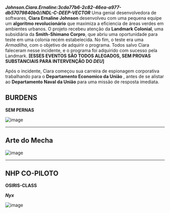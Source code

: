 ***Johnson.Ciara.Ernaline:3cda77b6-2c82-46ea-a977-db57079840b0//NDL-C-DEEP-VECTOR***
Uma genial desenvolvedora de softwares, **Ciara Ernaline Johnson** desenvolveu com uma pequena equipe um **algoritmo revolucionário** que maximiza a eficiencia de áreas verdes em ambientes urbanos. O projeto recebeu atenção da **Landmark Colonial**, uma subsidiária da **Smith-Shimano Corpro**, que abriu uma oportunidade para teste em uma colonia recém estabelecida. No fim, o teste era uma *Armadilha*, com o objetivo de adquirir o programa. Todos salvo Ciara faleceram nesse incidente, e o programa foi adquirido com sucesso pela Landmark. **[ESSES EVENTOS SÃO TODOS ALEGADOS, SEM PROVAS SUBSTANCIAIS PARA INTERVENÇÃO DO *DEU*]**

Após o incidente, Ciara começou sua carreira de espionagem corporativa trabalhando para o **Departamento Economico da União** , antes de se alistar ao **Departamento Naval da União** para uma missão de resposta imediata.

## BURDENS 

**SEM PERNAS**

![image](/clocks/04/4clock_0.png)

---
## Arte do Mecha

![image](/mechs/Morrigan-Modal(1).png)

---
## NHP CO-PILOTO

**OSIRIS-CLASS** 

***Nyx***

![image](/events/Images/Nyx.png)


